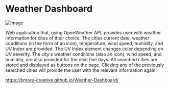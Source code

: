 # Weather Dashboard

![image](https://user-images.githubusercontent.com/80925456/129381184-1b7bbc02-bef5-4c09-a8f1-150dc47de193.png)

Web application that, using OpenWeather API, provides user with weather information for cites of their choice. The cities current date, weather conditions (in the form of an icon), temperature, wind speed, humidity, and UV Index are provided. The UV Index element changes color depending on UV severity. The city's weather conditions (also an icon), wind speed, and humidity, are also provided for the next five days. All searched cities are stored and displayed as buttons on the page. Clicking any of the previously searched cities will provide the user with the relevant information again.

https://bmore-creative.github.io/Weather-Dashboard/
